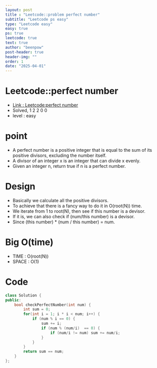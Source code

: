 ```yaml
---
layout: post
title : "Leetcode::problem perfect number"
subtitle: "Leetcode ps easy"
type: "Leetcode easy"
easy: true
ps: true
leetcode: true
text: true
author: "beenpow"
post-header: true
header-img: ""
order: 1
date: "2025-04-01"
---
```


# Leetcode::perfect number
- [Link : Leetcode:perfect number](https://leetcode.com/problems/perfect-number/description/?envType=company&envId=google&favoriteSlug=google-thirty-days)
- Solved, 1 2 2 0 0
- level : easy

# point
- A perfect number is a positive integer that is equal to the sum of its positive divisors, excluding the number itself.
- A divisor of an integer x is an integer that can divide x evenly.
- Given an integer n, return true if n is a perfect number.

# Design
- Basically we calculate all the positive divisors.
- To achieve that there is a fancy way to do it in O(root(N)) time.
- We iterate from 1 to root(N), then see if this number is a devisor.
- If it is, we can also check if (num/this number) is a devisor.
- Since (this number) * (num / this number) = num.

# Big O(time)
- TIME : O(root(N))
- SPACE : O(1)

# Code

```cpp
class Solution {
public:
    bool checkPerfectNumber(int num) {
        int sum = 0;
        for(int i = 1; i * i < num; i++) {
            if (num % i == 0) {
                sum += i;
                if (num % (num/i)  == 0) {
                    if (num/i != num) sum += num/i;
                }
            }
        }
        return sum == num;
    }
};
```